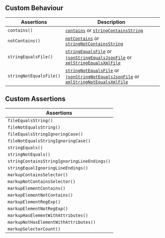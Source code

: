 ## Custom Behaviour

| Assertions              | Description |
| ----------------------- | ----------- |
| `contains()`            | [`contains`][contains] or [`stringContainsString`][stringCS] |
| `notContains()`         | [`notContains`][contains] or [`stringNotContainsString`][stringCS] |
| `stringEqualsFile()`    | [`stringEqualsFile`][stringEF] or [`jsonStringEqualsJsonFile`][jsonSEJF] or [`xmlStringEqualsXmlFile`][xmlSEXF] |
| `stringNotEqualsFile()` | [`stringNotEqualsFile`][stringEF] or [`jsonStringNotEqualsJsonFile`][jsonSEJF] or [`xmlStringNotEqualsXmlFile`][xmlSEXF] |

[contains]: https://phpunit.readthedocs.io/en/stable/assertions.html#assertcontains
[stringCS]: https://phpunit.readthedocs.io/en/stable/assertions.html#assertstringcontainsstring
[stringEF]: https://phpunit.readthedocs.io/en/stable/assertions.html#assertstringequalsfile
[jsonSEJF]: https://phpunit.readthedocs.io/en/stable/assertions.html#assertjsonstringequalsjsonfile
[xmlSEXF]: https://phpunit.readthedocs.io/en/stable/assertions.html#assertxmlstringequalsxmlfile

## Custom Assertions

| Assertions                                  |
| ------------------------------------------- |
| `fileEqualsString()`                        |
| `fileNotEqualsString()`                     |
| `fileEqualsStringIgnoringCase()`            |
| `fileNotEqualsStringIgnoringCase()`         |
| `stringEquals()`                            |
| `stringNotEquals()`                         |
| `stringContainsStringIgnoringLineEndings()` |
| `stringEqualIgnoringLineEndings()`          |
| `markupContainsSelector()`                  |
| `markupNotContainsSelector()`               |
| `markupElementContains()`                   |
| `markupElementNotContains()`                |
| `markupElementRegExp()`                     |
| `markupElementNotRegExp()`                  |
| `markupHasElementWithAttributes()`          |
| `markupNotHasElementWithAttributes()`       |
| `markupSelectorCount()`                     |

